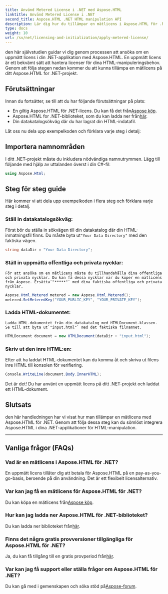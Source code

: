 ```yaml
---
title: Använd Metered License i .NET med Aspose.HTML
linktitle: Använd Metered License i .NET
second_title: Aspose.HTML .NET HTML manipulation API
description: Lär dig hur du tillämpar en mätlicens i Aspose.HTML för .NET. Hantera dina HTML-manipuleringsbehov effektivt. Kom igång nu!
type: docs
weight: 10
url: /sv/net/licensing-and-initialization/apply-metered-license/
---
```

den här självstudien guidar vi dig genom processen att ansöka om en uppmätt licens i din .NET-applikation med Aspose.HTML. En uppmätt licens är ett bekvämt sätt att hantera licenser för dina HTML-manipuleringsbehov. Genom att följa stegen nedan kommer du att kunna tillämpa en mätlicens på ditt Aspose.HTML for .NET-projekt.

## Förutsättningar

Innan du fortsätter, se till att du har följande förutsättningar på plats:

-  En giltig Aspose.HTML för .NET-licens. Du kan få det från[Aspose köp](https://purchase.aspose.com/buy).
-  Aspose.HTML for .NET-biblioteket, som du kan ladda ner från[här](https://releases.aspose.com/html/net/).
- Din datakatalogsökväg där du har lagrat din HTML-indatafil.

Låt oss nu dela upp exempelkoden och förklara varje steg i detalj:

## Importera namnområden

I ditt .NET-projekt måste du inkludera nödvändiga namnutrymmen. Lägg till följande med hjälp av uttalanden överst i din C#-fil:

```csharp
using Aspose.Html;
```

## Steg för steg guide

Här kommer vi att dela upp exempelkoden i flera steg och förklara varje steg i detalj.

### Ställ in datakatalogsökväg:

   Först bör du ställa in sökvägen till din datakatalog där din HTML-inmatningsfil finns. Du måste byta ut`"Your Data Directory"` med den faktiska vägen.

   ```csharp
   string dataDir = "Your Data Directory";
   ```

### Ställ in uppmätta offentliga och privata nycklar:

    För att ansöka om en mätlicens måste du tillhandahålla dina offentliga och privata nycklar. Du kan få dessa nycklar när du köper en mätlicens från Aspose. Ersätta`"*****"` med dina faktiska offentliga och privata nycklar.

   ```csharp
   Aspose.Html.Metered metered = new Aspose.Html.Metered();
   metered.SetMeteredKey("YOUR_PUBLIC_KEY", "YOUR_PRIVATE_KEY");
   ```

### Ladda HTML-dokumentet:

    Ladda HTML-dokumentet från din datakatalog med HTMLDocument-klassen. Se till att byta ut`"input.html"` med det faktiska filnamnet.

   ```csharp
   HTMLDocument document = new HTMLDocument(dataDir + "input.html");
   ```

### Skriv ut den inre HTML:en:

   Efter att ha laddat HTML-dokumentet kan du komma åt och skriva ut filens inre HTML till konsolen för verifiering.

   ```csharp
   Console.WriteLine(document.Body.InnerHTML);
   ```

Det är det! Du har använt en uppmätt licens på ditt .NET-projekt och laddat ett HTML-dokument.

## Slutsats

den här handledningen har vi visat hur man tillämpar en mätlicens med Aspose.HTML för .NET. Genom att följa dessa steg kan du sömlöst integrera Aspose.HTML i dina .NET-applikationer för HTML-manipulation.

---

## Vanliga frågor (FAQs)

### Vad är en mätlicens i Aspose.HTML för .NET?
En uppmätt licens tillåter dig att betala för Aspose.HTML på en pay-as-you-go-basis, beroende på din användning. Det är ett flexibelt licensalternativ.

### Var kan jag få en mätlicens för Aspose.HTML för .NET?
 Du kan köpa en mätlicens från[Aspose köp](https://purchase.aspose.com/buy).

### Hur kan jag ladda ner Aspose.HTML för .NET-biblioteket?
 Du kan ladda ner biblioteket från[här](https://releases.aspose.com/html/net/).

### Finns det några gratis provversioner tillgängliga för Aspose.HTML för .NET?
 Ja, du kan få tillgång till en gratis provperiod från[här](https://releases.aspose.com/).

### Var kan jag få support eller ställa frågor om Aspose.HTML för .NET?
 Du kan gå med i gemenskapen och söka stöd på[Aspose-forum](https://forum.aspose.com/).